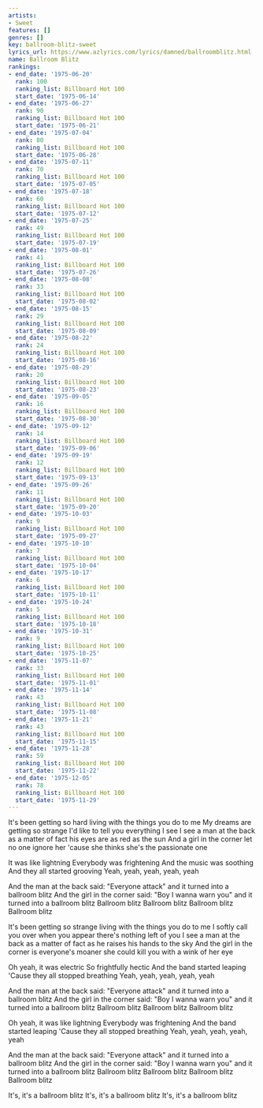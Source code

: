 ```yaml
---
artists:
- Sweet
features: []
genres: []
key: ballroom-blitz-sweet
lyrics_url: https://www.azlyrics.com/lyrics/damned/ballroomblitz.html
name: Ballroom Blitz
rankings:
- end_date: '1975-06-20'
  rank: 100
  ranking_list: Billboard Hot 100
  start_date: '1975-06-14'
- end_date: '1975-06-27'
  rank: 90
  ranking_list: Billboard Hot 100
  start_date: '1975-06-21'
- end_date: '1975-07-04'
  rank: 80
  ranking_list: Billboard Hot 100
  start_date: '1975-06-28'
- end_date: '1975-07-11'
  rank: 70
  ranking_list: Billboard Hot 100
  start_date: '1975-07-05'
- end_date: '1975-07-18'
  rank: 60
  ranking_list: Billboard Hot 100
  start_date: '1975-07-12'
- end_date: '1975-07-25'
  rank: 49
  ranking_list: Billboard Hot 100
  start_date: '1975-07-19'
- end_date: '1975-08-01'
  rank: 41
  ranking_list: Billboard Hot 100
  start_date: '1975-07-26'
- end_date: '1975-08-08'
  rank: 33
  ranking_list: Billboard Hot 100
  start_date: '1975-08-02'
- end_date: '1975-08-15'
  rank: 29
  ranking_list: Billboard Hot 100
  start_date: '1975-08-09'
- end_date: '1975-08-22'
  rank: 24
  ranking_list: Billboard Hot 100
  start_date: '1975-08-16'
- end_date: '1975-08-29'
  rank: 20
  ranking_list: Billboard Hot 100
  start_date: '1975-08-23'
- end_date: '1975-09-05'
  rank: 16
  ranking_list: Billboard Hot 100
  start_date: '1975-08-30'
- end_date: '1975-09-12'
  rank: 14
  ranking_list: Billboard Hot 100
  start_date: '1975-09-06'
- end_date: '1975-09-19'
  rank: 12
  ranking_list: Billboard Hot 100
  start_date: '1975-09-13'
- end_date: '1975-09-26'
  rank: 11
  ranking_list: Billboard Hot 100
  start_date: '1975-09-20'
- end_date: '1975-10-03'
  rank: 9
  ranking_list: Billboard Hot 100
  start_date: '1975-09-27'
- end_date: '1975-10-10'
  rank: 7
  ranking_list: Billboard Hot 100
  start_date: '1975-10-04'
- end_date: '1975-10-17'
  rank: 6
  ranking_list: Billboard Hot 100
  start_date: '1975-10-11'
- end_date: '1975-10-24'
  rank: 5
  ranking_list: Billboard Hot 100
  start_date: '1975-10-18'
- end_date: '1975-10-31'
  rank: 9
  ranking_list: Billboard Hot 100
  start_date: '1975-10-25'
- end_date: '1975-11-07'
  rank: 33
  ranking_list: Billboard Hot 100
  start_date: '1975-11-01'
- end_date: '1975-11-14'
  rank: 43
  ranking_list: Billboard Hot 100
  start_date: '1975-11-08'
- end_date: '1975-11-21'
  rank: 43
  ranking_list: Billboard Hot 100
  start_date: '1975-11-15'
- end_date: '1975-11-28'
  rank: 59
  ranking_list: Billboard Hot 100
  start_date: '1975-11-22'
- end_date: '1975-12-05'
  rank: 78
  ranking_list: Billboard Hot 100
  start_date: '1975-11-29'
---
```


It's been getting so hard living with the things you do to me
My dreams are getting so strange I'd like to tell you everything I see
I see a man at the back as a matter of fact his eyes are as red as the sun
And a girl in the corner let no one ignore her 'cause she thinks she's the passionate one

It was like lightning
Everybody was frightening
And the music was soothing
And they all started grooving
Yeah, yeah, yeah, yeah, yeah

And the man at the back said: "Everyone attack" and it turned into a ballroom blitz
And the girl in the corner said: "Boy I wanna warn you" and it turned into a ballroom blitz
Ballroom blitz
Ballroom blitz
Ballroom blitz
Ballroom blitz

It's been getting so strange living with the things you do to me
I softly call you over when you appear there's nothing left of you
I see a man at the back as a matter of fact as he raises his hands to the sky
And the girl in the corner is everyone's moaner she could kill you with a wink of her eye

Oh yeah, it was electric
So frightfully hectic
And the band started leaping
'Cause they all stopped breathing
Yeah, yeah, yeah, yeah, yeah

And the man at the back said: "Everyone attack" and it turned into a ballroom blitz
And the girl in the corner said: "Boy I wanna warn you" and it turned into a ballroom blitz
Ballroom blitz
Ballroom blitz
Ballroom blitz

Oh yeah, it was like lightning
Everybody was frightening
And the band started leaping
'Cause they all stopped breathing
Yeah, yeah, yeah, yeah, yeah

And the man at the back said: "Everyone attack" and it turned into a ballroom blitz
And the girl in the corner said: "Boy I wanna warn you" and it turned into a ballroom blitz
Ballroom blitz
Ballroom blitz
Ballroom blitz
Ballroom blitz

It's, it's a ballroom blitz
It's, it's a ballroom blitz
It's, it's a ballroom blitz



